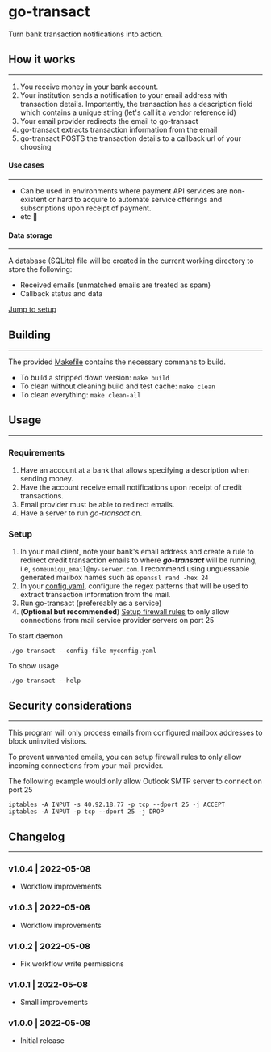 # go-transact
Turn bank transaction notifications into action.

## How it works
---

1. You receive money in your bank account.
2. Your institution sends a notification to your email address with transaction details. Importantly, the transaction has a description field which contains a unique string (let's call it a vendor reference id) 
3. Your email provider redirects the email to go-transact
4. go-transact extracts transaction information from the email
5. go-transact POSTS the transaction details to a callback url of your choosing

#### Use cases
---

- Can be used in environments where payment API services are non-existent or hard to acquire to automate service offerings and subscriptions upon receipt of payment.
- etc 👀

#### Data storage
---

A database (SQLite) file will be created in the current working directory to store the following:

- Received emails (unmatched emails are treated as spam)
- Callback status and data

[Jump to setup](#setup)

## Building
---

The provided [Makefile](Makefile) contains the necessary commans to build.

- To build a stripped down version: ```make build```
- To clean without cleaning build and test cache: ```make clean```
- To clean everything: ```make clean-all```

## Usage
---

### Requirements

1. Have an account at a bank that allows specifying a description when sending money.
2. Have the account receive email notifications upon receipt of credit transactions.
3. Email provider must be able to redirect emails.
4. Have a server to run _go-transact_ on.

### Setup

1. In your mail client, note your bank's email address and create a rule to redirect credit transaction emails to where **_go-transact_** will be running, i.e, `someuniqu_email@my-server.com`. I recommend using unguessable generated mailbox names such as `openssl rand -hex 24`
2. In your [config.yaml](config.yaml), configure the regex patterns that will be used to extract transaction information from the mail.
3. Run go-transact (prefereably as a service)
4. (**Optional but recommended**) [Setup firewall rules](#security-considerations) to only allow connections from mail service provider servers on port 25

To start daemon 

```shell
./go-transact --config-file myconfig.yaml
```

To show usage

```shell
./go-transact --help
```

## Security considerations
---

This program will only process emails from configured mailbox addresses to block uninvited visitors.

To prevent unwanted emails, you can setup firewall rules to only allow incoming connections from your mail provider.

The following example would only allow Outlook SMTP server to connect on port 25

```
iptables -A INPUT -s 40.92.18.77 -p tcp --dport 25 -j ACCEPT
iptables -A INPUT -p tcp --dport 25 -j DROP
```

## Changelog
---

### v1.0.4 | 2022-05-08

- Workflow improvements

### v1.0.3 | 2022-05-08

- Workflow improvements

### v1.0.2 | 2022-05-08

- Fix workflow write permissions

### v1.0.1 | 2022-05-08

- Small improvements

### v1.0.0 | 2022-05-08

- Initial release